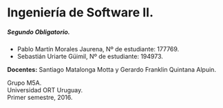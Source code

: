 # Ingeniería de Software II.

##### Segundo Obligatorio.

- Pablo Martín Morales Jaurena, Nº de estudiante: 177769.
- Sebastián Uriarte Güimil, Nº de estudiante: 194973.

**Docentes:** Santiago Matalonga Motta y Gerardo Franklin Quintana Alpuin.

Grupo M5A.<br/>
Universidad ORT Uruguay.<br/>
Primer semestre, 2016.
